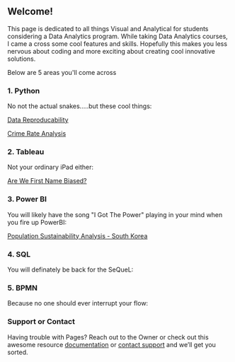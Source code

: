 ## Welcome!

This page is dedicated to all things Visual and Analytical for students considering a Data Analytics program. While taking Data Analytics courses, I came a cross some cool features and skills. Hopefully this makes you less nervous about coding and more exciting about creating cool innovative solutions.

Below are 5 areas you'll come across

### 1. Python
No not the actual snakes.....but these cool things: 

[Data Reproducability](https://github.com/joekimani/Portfolio/blob/2db1c31607c2dcec68b65f79a65a6a5ea86f6fca/Data%20Reproducibility.ipynb)

[Crime Rate Analysis](https://github.com/joekimani/Portfolio/blob/b539fec22187bc7d1b3ba125f196137e919b8ca6/Crime_Analysis.ipynb)

### 2. Tableau
Not your ordinary iPad either:

[Are We First Name Biased?](https://github.com/joekimani/Portfolio/blob/a9cb9e29ba30a4885f20c068ef81b33e9308851b/First%20Name%20Count%20-%20Histogram.pdf)

### 3. Power BI
You will likely have the song "I Got The Power" playing in your mind when you fire up PowerBI:

[Population Sustainability Analysis - South Korea](https://github.com/joekimani/Portfolio/blob/ff8b1efbd41c2a2930f0dc50a87321515c2c6d51/Population%20Sustainability%20Analysis%20-%20South%20Korea.png)

### 4. SQL
You will definately be back for the SeQueL:

### 5. BPMN
Because no one should ever interrupt your flow:

### Support or Contact

Having trouble with Pages? Reach out to the Owner or check out this awesome resource [documentation](https://docs.github.com/categories/github-pages-basics/) or [contact support](https://support.github.com/contact) and we’ll get you sorted.
